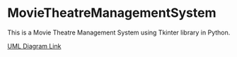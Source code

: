 # MovieTheatreManagementSystem
This is a Movie Theatre Management System using Tkinter library in Python.

[UML Diagram Link](https://lucid.app/lucidchart/b0b7b6ba-5ed1-4a69-a05b-89ddc40bffea/edit?invitationId=inv_5cbcb330-beee-4213-aeeb-8baa4b88c997)
